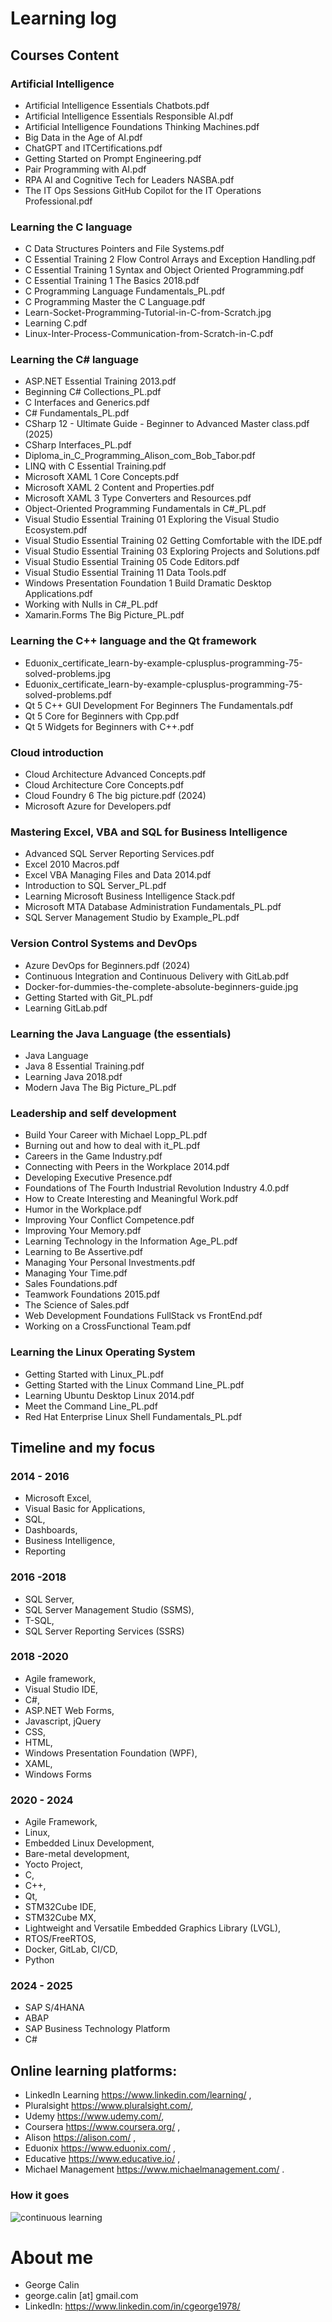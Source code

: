 # Learning log
## Courses Content
### Artificial Intelligence
* Artificial Intelligence Essentials Chatbots.pdf
* Artificial Intelligence Essentials Responsible AI.pdf
* Artificial Intelligence Foundations Thinking Machines.pdf
* Big Data in the Age of AI.pdf
* ChatGPT and ITCertifications.pdf
* Getting Started on Prompt Engineering.pdf
* Pair Programming with AI.pdf
* RPA AI and Cognitive Tech for Leaders NASBA.pdf
* The IT Ops Sessions GitHub Copilot for the IT Operations Professional.pdf

### Learning the C language
* C Data Structures Pointers and File Systems.pdf
* C Essential Training  2 Flow Control Arrays and Exception Handling.pdf
* C Essential Training 1 Syntax and Object Oriented Programming.pdf
* C Essential Training 1 The Basics 2018.pdf
* C Programming Language Fundamentals_PL.pdf
* C Programming Master the C Language.pdf
* Learn-Socket-Programming-Tutorial-in-C-from-Scratch.jpg
* Learning C.pdf
* Linux-Inter-Process-Communication-from-Scratch-in-C.pdf

### Learning the C# language
* ASP.NET Essential Training 2013.pdf
*  Beginning C# Collections_PL.pdf
* C Interfaces and Generics.pdf
* C# Fundamentals_PL.pdf
* CSharp 12 - Ultimate Guide - Beginner to Advanced  Master class.pdf (2025)
* CSharp Interfaces_PL.pdf
* Diploma_in_C_Programming_Alison_com_Bob_Tabor.pdf
* LINQ with C Essential Training.pdf
* Microsoft XAML 1 Core Concepts.pdf
* Microsoft XAML 2 Content and Properties.pdf
* Microsoft XAML 3 Type Converters and Resources.pdf
* Object-Oriented Programming Fundamentals in C#_PL.pdf
* Visual Studio Essential Training 01 Exploring the Visual Studio Ecosystem.pdf
* Visual Studio Essential Training 02 Getting Comfortable with the IDE.pdf
* Visual Studio Essential Training 03 Exploring Projects and Solutions.pdf
* Visual Studio Essential Training 05 Code Editors.pdf
* Visual Studio Essential Training 11 Data Tools.pdf
* Windows Presentation Foundation 1 Build Dramatic Desktop Applications.pdf
* Working with Nulls in C#_PL.pdf
* Xamarin.Forms The Big Picture_PL.pdf

### Learning the C++ language and the Qt framework
* Eduonix_certificate_learn-by-example-cplusplus-programming-75-solved-problems.jpg
* Eduonix_certificate_learn-by-example-cplusplus-programming-75-solved-problems.pdf
* Qt 5 C++ GUI Development For Beginners  The Fundamentals.pdf
* Qt 5 Core for Beginners with Cpp.pdf
* Qt 5 Widgets for Beginners with C++.pdf

### Cloud introduction
* Cloud Architecture Advanced Concepts.pdf
* Cloud Architecture Core Concepts.pdf
* Cloud Foundry 6 The big picture.pdf (2024)
* Microsoft Azure for Developers.pdf

### Mastering Excel, VBA and SQL for Business Intelligence
* Advanced SQL Server Reporting Services.pdf
* Excel 2010 Macros.pdf
* Excel VBA Managing Files and Data 2014.pdf
* Introduction to SQL Server_PL.pdf
* Learning Microsoft Business Intelligence Stack.pdf
* Microsoft MTA Database Administration Fundamentals_PL.pdf
* SQL Server Management Studio by Example_PL.pdf

### Version Control Systems and DevOps
* Azure DevOps for Beginners.pdf (2024)
* Continuous Integration and Continuous Delivery with GitLab.pdf
* Docker-for-dummies-the-complete-absolute-beginners-guide.jpg
* Getting Started with Git_PL.pdf
* Learning GitLab.pdf

### Learning the Java Language (the essentials)
* Java Language
* Java 8 Essential Training.pdf
* Learning Java 2018.pdf
* Modern Java The Big Picture_PL.pdf

### Leadership and self development
* Build Your Career with Michael Lopp_PL.pdf
* Burning out and how to deal with it_PL.pdf
* Careers in the Game Industry.pdf
* Connecting with Peers in the Workplace 2014.pdf
* Developing Executive Presence.pdf
* Foundations of The Fourth Industrial Revolution Industry 4.0.pdf
* How to Create Interesting and Meaningful Work.pdf
* Humor in the Workplace.pdf
* Improving Your Conflict Competence.pdf
* Improving Your Memory.pdf
* Learning Technology in the Information Age_PL.pdf
* Learning to Be Assertive.pdf
* Managing Your Personal Investments.pdf
* Managing Your Time.pdf
* Sales Foundations.pdf
* Teamwork Foundations 2015.pdf
* The Science of Sales.pdf
* Web Development Foundations FullStack vs FrontEnd.pdf
* Working on a CrossFunctional Team.pdf

### Learning the Linux Operating System
* Getting Started with Linux_PL.pdf
* Getting Started with the Linux Command Line_PL.pdf
* Learning Ubuntu Desktop Linux 2014.pdf
* Meet the Command Line_PL.pdf
* Red Hat Enterprise Linux Shell Fundamentals_PL.pdf

## Timeline and my focus
### 2014 - 2016 
* Microsoft Excel,
* Visual Basic for Applications,
* SQL,
* Dashboards,
* Business Intelligence,
* Reporting
### 2016 -2018  
* SQL Server,
* SQL Server Management Studio (SSMS),
* T-SQL,
* SQL Server Reporting Services (SSRS)
### 2018 -2020  
* Agile framework,
* Visual Studio IDE,
* C#,
* ASP.NET Web Forms,
* Javascript, jQuery
* CSS,
* HTML,
* Windows Presentation Foundation (WPF),
* XAML,
* Windows Forms
### 2020 - 2024 
* Agile Framework,
* Linux,
* Embedded Linux Development,
* Bare-metal development,
* Yocto Project,
* C,
* C++,
* Qt,
* STM32Cube IDE,
* STM32Cube MX,
* Lightweight and Versatile Embedded Graphics Library (LVGL),
* RTOS/FreeRTOS,
* Docker, GitLab, CI/CD,
* Python
### 2024 - 2025
* SAP S/4HANA
* ABAP
* SAP Business Technology Platform
* C#


## Online learning platforms:
* LinkedIn Learning https://www.linkedin.com/learning/ ,
* Pluralsight https://www.pluralsight.com/, 
* Udemy https://www.udemy.com/, 
* Coursera https://www.coursera.org/ ,
* Alison https://alison.com/ ,
* Eduonix https://www.eduonix.com/ ,
* Educative https://www.educative.io/ ,
* Michael Management https://www.michaelmanagement.com/ .
### How it goes
![continuous learning](coffee.jpg)

# About me
* George Calin
* george.calin [at] gmail.com
* LinkedIn: https://www.linkedin.com/in/cgeorge1978/

